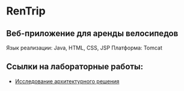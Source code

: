 # RenTrip
## Веб-приложение для аренды велосипедов
Язык реализации: Java, HTML, CSS, JSP
Платформа: Tomcat

## Ссылки на лабораторные работы:
- [Исследование архитектурного решения](./Architecture.md)
